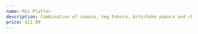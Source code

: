 ```yaml
---
name: Mix Platter
description: Combination of samosa, Veg Pakora, Artichoke pakora and chicken bites.
price: $11.00
---
```

